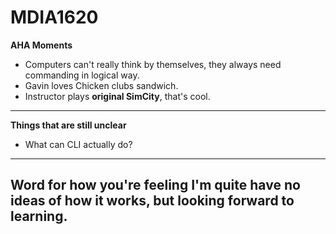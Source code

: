 # MDIA1620
**AHA Moments**
- Computers can't really think by themselves, they always need commanding in logical way.
-  Gavin loves Chicken clubs sandwich.
-   Instructor plays **original SimCity**, that's cool.
---


**Things that are still unclear**
- What can CLI actually do?


---
**Word for how you're feeling**
I'm quite have no ideas of how it works, but looking forward to learning.
---

